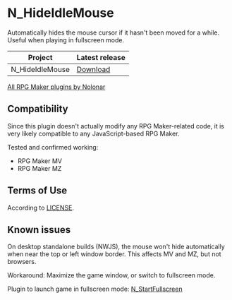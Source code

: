 # N_HideIdleMouse
Automatically hides the mouse cursor if it hasn't been moved for a while. Useful when playing in fullscreen mode.

| Project         | Latest release      |
| --------------- | ------------------- |
| N_HideIdleMouse | [Download][release] |

[All RPG Maker plugins by Nolonar][hub]

## Compatibility
Since this plugin doesn't actually modify any RPG Maker-related code, it is very likely compatible to any JavaScript-based RPG Maker.

Tested and confirmed working:
- RPG Maker MV
- RPG Maker MZ

## Terms of Use
According to [LICENSE](LICENSE).

## Known issues
On desktop standalone builds (NWJS), the mouse won't hide automatically when near the top or left window border. This affects MV and MZ, but not browsers.

Workaround: Maximize the game window, or switch to fullscreen mode.

Plugin to launch game in fullscreen mode: [N_StartFullscreen][N_StartFullscreen]

  [hub]: https://github.com/Nolonar/RM_Plugins
  [release]: https://github.com/Nolonar/RM_Plugins-HideIdleMouse/releases/latest/download/N_HideIdleMouse.js
  [N_StartFullscreen]: https://github.com/Nolonar/RM_Plugins-StartFullscreen
